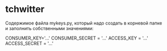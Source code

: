 # tchwitter

Содержимое файла mykeys.py, который надо создать в корневой папке и заполнить собственными значениями:

CONSUMER_KEY='...'
CONSUMER_SECRET = '...'
ACCESS_KEY = '...'
ACCESS_SECRET = '...'
